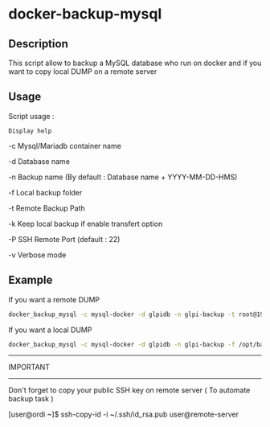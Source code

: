 # docker-backup-mysql

## Description
This script allow to backup a MySQL database who run on docker and
if you want to copy local DUMP on a remote server

## Usage

Script usage :


	Display help

-c	Mysql/Mariadb container name

-d	Database name

-n	Backup name (By default : Database name + YYYY-MM-DD-HMS)

-f	Local backup folder

-t	Remote Backup Path

-k	Keep local backup if enable transfert option

-P	SSH Remote Port (default : 22)

-v	Verbose mode

## Example

If you want a remote DUMP
```sh
docker_backup_mysql -c mysql-docker -d glpidb -n glpi-backup -t root@192.168.1.1:/mnt/backup_server/backup_mysql/glpi/
```

If you want a local DUMP
```sh
docker_backup_mysql -c mysql-docker -d glpidb -n glpi-backup -f /opt/backup/glpi/
```

*********
IMPORTANT
*********

Don't forget to copy your public SSH key on remote server ( To automate backup task )

[user@ordi ~]$ ssh-copy-id -i ~/.ssh/id_rsa.pub user@remote-server
